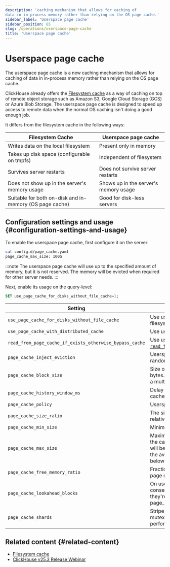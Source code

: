 ```yaml
---
description: 'caching mechanism that allows for caching of 
data in in-process memory rather than relying on the OS page cache.'
sidebar_label: 'Userspace page cache'
sidebar_position: 65
slug: /operations/userspace-page-cache
title: 'Userspace page cache'
---
```


# Userspace page cache

The userspace page cache is a new caching mechanism that allows for caching of 
data in in-process memory rather than relying on the OS page cache.

ClickHouse already offers the [Filesystem cache](/docs/operations/storing-data) 
as a way of caching on top of remote object storage such as Amazon S3, Google 
Cloud Storage (GCS) or Azure Blob Storage. The userspace page cache is designed 
to speed up access to remote data when the normal OS caching isn't doing a good 
enough job. 

It differs from the filesystem cache in the following ways:

| Filesystem Cache                                        | Userspace page cache                  |
|---------------------------------------------------------|---------------------------------------|
| Writes data on the local filesystem                     | Present only in memory                |
| Takes up disk space (configurable on tmpfs)             | Independent of filesystem             |
| Survives server restarts                                | Does not survive server restarts      |
| Does not show up in the server's memory usage           | Shows up in the server's memory usage |
| Suitable for both on-disk and in-memory (OS page cache) | Good for disk-less servers            |

## Configuration settings and usage {#configuration-settings-and-usage}

To enable the userspace page cache, first configure it on the server:

```bash
cat config.d/page_cache.yaml
page_cache_max_size: 100G
```

:::note
The userspace page cache will use up to the specified amount of memory, but
it is not reserved. The memory will be evicted when required for other server
needs.
:::

Next, enable its usage on the query-level:

```sql
SET use_page_cache_for_disks_without_file_cache=1;
```

| Setting                                                  | Description                                                                                                                                                                                                                                                                                                            | Default     |
|----------------------------------------------------------|------------------------------------------------------------------------------------------------------------------------------------------------------------------------------------------------------------------------------------------------------------------------------------------------------------------------|-------------|
| `use_page_cache_for_disks_without_file_cache`            | Use userspace page cache for remote disks that don't have filesystem cache enabled.                                                                                                                                                                                                                                    | `0`         |
| `use_page_cache_with_distributed_cache`                  | Use userspace page cache when distributed cache is used.                                                                                                                                                                                                                                                               | `0`         |
| `read_from_page_cache_if_exists_otherwise_bypass_cache`  | Use userspace page cache in passive mode, similar to [`read_from_filesystem_cache_if_exists_otherwise_bypass_cache`](/docs/operations/settings/settings#read_from_filesystem_cache_if_exists_otherwise_bypass_cache).                                                                                                  | `0`         |
| `page_cache_inject_eviction`                             | Userspace page cache will sometimes invalidate some pages at random. Intended for testing.                                                                                                                                                                                                                             | `0`         |
| `page_cache_block_size`                                  | Size of file chunks to store in the userspace page cache, in bytes. All reads that go through the cache will be rounded up to a multiple of this size.                                                                                                                                                                 | `1048576`   |
| `page_cache_history_window_ms`                           | Delay before freed memory can be used by userspace page cache.                                                                                                                                                                                                                                                         | `1000`      |
| `page_cache_policy`                                      | Userspace page cache policy name.                                                                                                                                                                                                                                                                                      | `SLRU`      |
| `page_cache_size_ratio`                                  | The size of the protected queue in the userspace page cache relative to the cache\'s total size.                                                                                                                                                                                                                       | `0.5`       |
| `page_cache_min_size`                                    | Minimum size of the userspace page cache.                                                                                                                                                                                                                                                                              | `104857600` |
| `page_cache_max_size`                                    | Maximum size of the userspace page cache. Set to 0 to disable the cache. If greater than page_cache_min_size, the cache size will be continuously adjusted within this range, to use most of the available memory while keeping the total memory usage below the limit (`max_server_memory_usage`\[`_to_ram_ratio`\]). | `0`         |
| `page_cache_free_memory_ratio`                           | Fraction of the memory limit to keep free from the userspace page cache. Analogous to Linux min_free_kbytes setting.                                                                                                                                                                                                   | `0.15`      |
| `page_cache_lookahead_blocks`                            | On userspace page cache miss, read up to this many consecutive blocks at once from the underlying storage, if they\'re also not in the cache. Each block is page_cache_block_size bytes.                                                                                                                               | `16`        |
| `page_cache_shards`                                      | Stripe userspace page cache over this many shards to reduce mutex contention. Experimental, not likely to improve performance.                                                                                                                                                                                         | `4`         |

## Related content {#related-content}
- [Filesystem cache](/docs/operations/storing-data)
- [ClickHouse v25.3 Release Webinar](https://www.youtube.com/live/iCKEzp0_Z2Q?feature=shared&t=1320)
